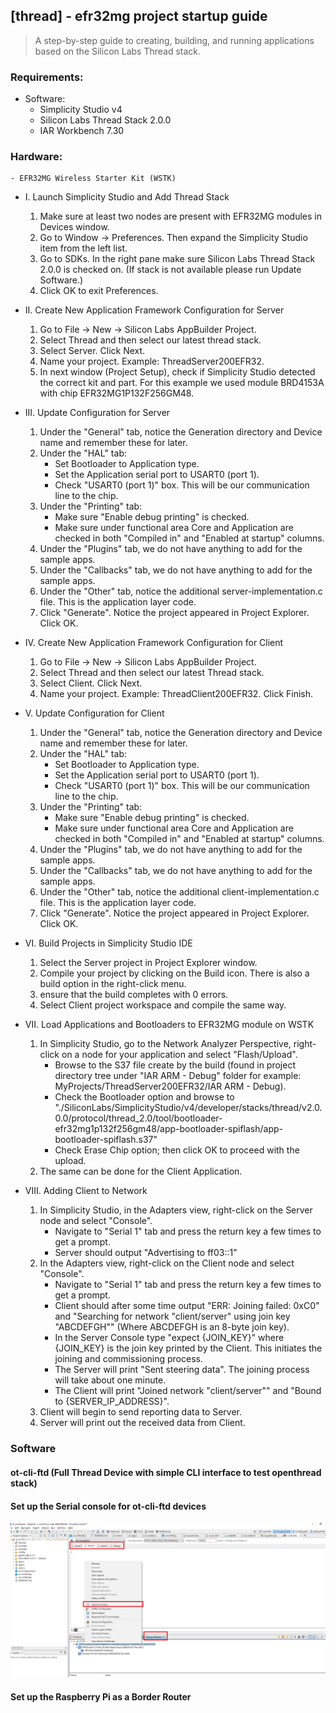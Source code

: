 ## [thread] - efr32mg project startup guide

> A step-by-step guide to creating, building, and running applications based on the Silicon Labs Thread stack.

### Requirements:

* Software:
	- Simplicity Studio v4
	- Silicon Labs Thread Stack 2.0.0
	- IAR Workbench 7.30

### Hardware:
	- EFR32MG Wireless Starter Kit (WSTK)

* I. Launch Simplicity Studio and Add Thread Stack
	1. Make sure at least two nodes are present with EFR32MG modules in Devices window.
	2. Go to Window -> Preferences. Then expand the Simplicity Studio item from the left list.
	3. Go to SDKs. In the right pane make sure Silicon Labs Thread Stack 2.0.0 is checked on. (If stack is not available please run Update Software.)
	4. Click OK to exit Preferences.

* II. Create New Application Framework Configuration for Server
	1. Go to File -> New -> Silicon Labs AppBuilder Project.
	2. Select Thread and then select our latest thread stack.
	3. Select Server. Click Next.
	4. Name your project. Example: ThreadServer200EFR32.
	5. In next window (Project Setup), check if Simplicity Studio detected the correct kit and part. For this example we used module BRD4153A with chip EFR32MG1P132F256GM48.

* III. Update Configuration for Server
	1. Under the "General" tab, notice the Generation directory and Device name and remember these for later.
	2. Under the "HAL" tab:
		- Set Bootloader to Application type.
		- Set the Application serial port to USART0 (port 1).
		- Check "USART0 (port 1)" box. This will be our communication line to the chip.
	3. Under the "Printing" tab:
		- Make sure "Enable debug printing" is checked.
		- Make sure under functional area Core and Application are checked in both "Compiled in" and "Enabled at startup" columns.
	4. Under the "Plugins" tab, we do not have anything to add for the sample apps.
	5. Under the "Callbacks" tab, we do not have anything to add for the sample apps.
	6. Under the "Other" tab, notice the additional server-implementation.c file. This is the application layer code.
	7. Click "Generate". Notice the project appeared in Project Explorer. Click OK.

* IV. Create New Application Framework Configuration for Client
	1. Go to File -> New -> Silicon Labs AppBuilder Project.
	2. Select Thread and then select our latest Thread stack.
	3. Select Client. Click Next.
	4. Name your project. Example: ThreadClient200EFR32. Click Finish.

* V. Update Configuration for Client
	1. Under the "General" tab, notice the Generation directory and Device name and remember these for later.
	2. Under the "HAL" tab:
		- Set Bootloader to Application type.
		- Set the Application serial port to USART0 (port 1).
		- Check "USART0 (port 1)" box. This will be our communication line to the chip.
	3. Under the "Printing" tab:
		- Make sure "Enable debug printing" is checked.
		- Make sure under functional area Core and Application are checked in both "Compiled in" and "Enabled at startup" columns.
	4. Under the "Plugins" tab, we do not have anything to add for the sample apps.
	5. Under the "Callbacks" tab, we do not have anything to add for the sample apps.
	6. Under the "Other" tab, notice the additional client-implementation.c file. This is the application layer code.
	7. Click "Generate". Notice the project appeared in Project Explorer. Click OK.

* VI. Build Projects in Simplicity Studio IDE
	1. Select the Server project in Project Explorer window.
	2. Compile your project by clicking on the Build icon. There is also a build option in the right-click menu.
	3. ensure that the build completes with 0 errors.
	4. Select Client project workspace and compile the same way.

* VII. Load Applications and Bootloaders to EFR32MG module on WSTK
	1. In Simplicity Studio, go to the Network Analyzer Perspective, right-click on a node for your application and select "Flash/Upload".
		- Browse to the S37 file create by the build (found in project directory tree under "IAR ARM - Debug" folder for example: MyProjects/ThreadServer200EFR32/IAR ARM - Debug).
		- Check the Bootloader option and browse to "./SiliconLabs/SimplicityStudio/v4/developer/stacks/thread/v2.0.0.0/protocol/thread_2.0/tool/bootloader-efr32mg1p132f256gm48/app-bootloader-spiflash/app-bootloader-spiflash.s37"
		- Check Erase Chip option; then click OK to proceed with the upload.
	2. The same can be done for the Client Application.

* VIII. Adding Client to Network
	1. In Simplicity Studio, in the Adapters view, right-click on the Server node and select "Console".
		- Navigate to "Serial 1" tab and press the return key a few times to get a prompt.
		- Server should output "Advertising to ff03::1"
	2. In the Adapters view, right-click on the Client node and select "Console".
		- Navigate to "Serial 1" tab and press the return key a few times to get a prompt.
		- Client should after some time output "ERR: Joining failed: 0xC0" and "Searching for network "client/server" using join key "ABCDEFGH"" (Where ABCDEFGH is an 8-byte join key).
		- In the Server Console type "expect {JOIN_KEY}" where {JOIN_KEY} is the join key printed by the Client. This initiates the joining and commissioning process.
		- The Server will print "Sent steering data". The joining process will take about one minute.
		- The Client will print "Joined network "client/server"" and "Bound to {SERVER_IP_ADDRESS}".
	3. Client will begin to send reporting data to Server.
	4. Server will print out the received data from Client.


### Software
#### ot-cli-ftd (Full Thread Device with simple CLI interface to test openthread stack)



#### Set up the Serial console for ot-cli-ftd devices
![](../assets/img/efr_setup_serial_console.png)



#### Set up the Raspberry Pi as a Border Router
